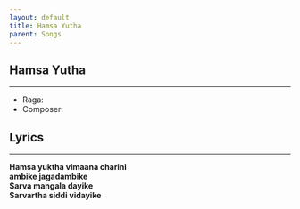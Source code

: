 ```yaml
---
layout: default
title: Hamsa Yutha
parent: Songs
---
```


## Hamsa Yutha

---
- Raga: 
- Composer: 

## Lyrics
---

<p>
    <strong>
        Hamsa yuktha vimaana charini
        <br>
        ambike jagadambike
        <br>
        Sarva mangala dayike
        <br>
        Sarvartha siddi vidayike
    </strong>
</p>